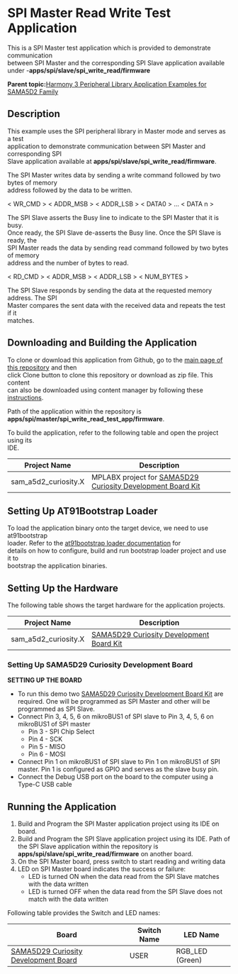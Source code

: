 # SPI Master Read Write Test Application

This is a SPI Master test application which is provided to demonstrate communication<br /> between SPI Master and the corresponding SPI Slave application available under -**apps/spi/slave/spi\_write\_read/firmware**

**Parent topic:**[Harmony 3 Peripheral Library Application Examples for SAMA5D2 Family](GUID-3730E5D6-911C-4BCA-9955-26D7EB66B585.md)

## Description

This example uses the SPI peripheral library in Master mode and serves as a test<br /> application to demonstrate communication between SPI Master and corresponding SPI<br /> Slave application available at **apps/spi/slave/spi\_write\_read/firmware**.

The SPI Master writes data by sending a write command followed by two bytes of memory<br /> address followed by the data to be written.

< WR\_CMD \> < ADDR\_MSB \> < ADDR\_LSB \> < DATA0 \> … < DATA n \>

The SPI Slave asserts the Busy line to indicate to the SPI Master that it is busy.<br /> Once ready, the SPI Slave de-asserts the Busy line. Once the SPI Slave is ready, the<br /> SPI Master reads the data by sending read command followed by two bytes of memory<br /> address and the number of bytes to read.

< RD\_CMD \> < ADDR\_MSB \> < ADDR\_LSB \> < NUM\_BYTES \>

The SPI Slave responds by sending the data at the requested memory address. The SPI<br /> Master compares the sent data with the received data and repeats the test if it<br /> matches.

## Downloading and Building the Application

To clone or download this application from Github, go to the [main page of this repository](https://github.com/Microchip-MPLAB-Harmony/csp_apps_sam_a5d2) and then<br /> click Clone button to clone this repository or download as zip file. This content<br /> can also be downloaded using content manager by following these [instructions](https://github.com/Microchip-MPLAB-Harmony/contentmanager/wiki).

Path of the application within the repository is<br /> **apps/spi/master/spi\_write\_read\_test\_app/firmware**.

To build the application, refer to the following table and open the project using its<br /> IDE.

|Project Name|Description|
|------------|-----------|
|sam\_a5d2\_curiosity.X|MPLABX project for [SAMA5D29 Curiosity Development Board Kit](https://www.microchip.com/en-us/development-tool/EV07R15A)|

## Setting Up AT91Bootstrap Loader

To load the application binary onto the target device, we need to use at91bootstrap<br /> loader. Refer to the [at91bootstrap loader documentation](GUID-DA6B998E-C5DD-4566-BB08-7DC124553FBF.md) for<br /> details on how to configure, build and run bootstrap loader project and use it to<br /> bootstrap the application binaries.

## Setting Up the Hardware

The following table shows the target hardware for the application projects.

|Project Name|Description|
|------------|-----------|
|sam\_a5d2\_curiosity.X|[SAMA5D29 Curiosity Development Board Kit](https://www.microchip.com/en-us/development-tool/EV07R15A)|

### Setting Up SAMA5D29 Curiosity Development Board

**SETTING UP THE BOARD**

-   To run this demo two [SAMA5D29 Curiosity Development Board Kit](https://www.microchip.com/en-us/development-tool/EV07R15A) are required. One will be programmed as SPI Master and other will be programmed as SPI Slave.
-   Connect Pin 3, 4, 5, 6 on mikroBUS1 of SPI slave to Pin 3, 4, 5, 6 on mikroBUS1 of SPI master
    -   Pin 3 - SPI Chip Select
    -   Pin 4 - SCK
    -   Pin 5 - MISO
    -   Pin 6 - MOSI
-   Connect Pin 1 on mikroBUS1 of SPI slave to Pin 1 on mikroBUS1 of SPI master. Pin 1 is configured as GPIO and serves as the slave busy pin.
-   Connect the Debug USB port on the board to the computer using a Type-C USB cable

## Running the Application

1.  Build and Program the SPI Master application project using its IDE on board.
2.  Build and Program the SPI Slave application project using its IDE. Path of the SPI Slave application within the repository is **apps/spi/slave/spi\_write\_read/firmware** on another board.
3.  On the SPI Master board, press switch to start reading and writing data
4.  LED on SPI Master board indicates the success or failure:
    -   LED is turned ON when the data read from the SPI Slave matches with the data written
    -   LED is turned OFF when the data read from the SPI Slave does not match with the data written

Following table provides the Switch and LED names:

|Board|Switch Name|LED Name|
|-----|-----------|--------|
|[SAMA5D29 Curiosity Development Board](https://www.microchip.com/en-us/development-tool/EV07R15A)|USER|RGB\_LED \(Green\)|

